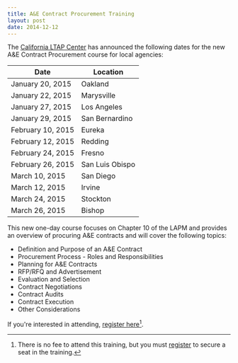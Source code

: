 ```yaml
---
title: A&E Contract Procurement Training
layout: post
date: 2014-12-12
---
```


The [California LTAP Center](http://www.californialtap.org) has announced the following dates for the new A&E Contract Procurement course for local agencies:

Date | Location
--- | ---
January 20, 2015 | Oakland
January 22, 2015 | Marysville
January 27, 2015 | Los Angeles
January 29, 2015 | San Bernardino
February 10, 2015 | Eureka
February 12, 2015 | Redding
February 24, 2015 | Fresno
February 26, 2015 | San Luis Obispo
March 10, 2015 | San Diego
March 12, 2015 | Irvine
March 24, 2015 | Stockton
March 26, 2015 | Bishop

This new one-day course focuses on Chapter 10 of the LAPM and provides an overview  of procuring A&E contracts and will cover the following topics:

*  Definition and Purpose of an A&E Contract
*  Procurement Process - Roles and Responsibilities
*  Planning for A&E Contracts
*  RFP/RFQ and Advertisement
*  Evaluation and Selection
*  Contract Negotiations
*  Contract Audits
*  Contract Execution
*  Other Considerations

If you're interested in attending, [register here](http://www.californialtap.org/index.cfm?pid=1077)[^register].

[^register]: There is no fee to attend this training, but you must [register](http://www.californialtap.org/index.cfm?pid=1077) to secure a seat in the training.
